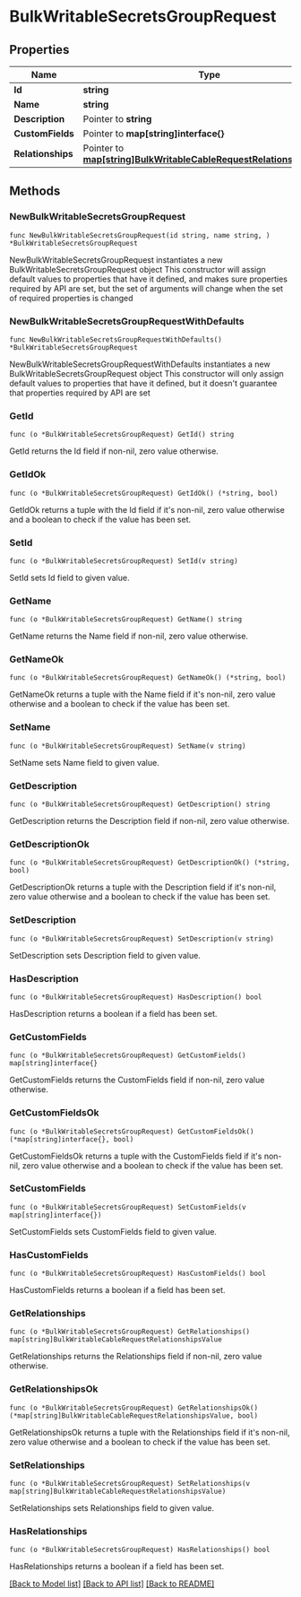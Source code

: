 # BulkWritableSecretsGroupRequest

## Properties

Name | Type | Description | Notes
------------ | ------------- | ------------- | -------------
**Id** | **string** |  | 
**Name** | **string** |  | 
**Description** | Pointer to **string** |  | [optional] 
**CustomFields** | Pointer to **map[string]interface{}** |  | [optional] 
**Relationships** | Pointer to [**map[string]BulkWritableCableRequestRelationshipsValue**](BulkWritableCableRequestRelationshipsValue.md) |  | [optional] 

## Methods

### NewBulkWritableSecretsGroupRequest

`func NewBulkWritableSecretsGroupRequest(id string, name string, ) *BulkWritableSecretsGroupRequest`

NewBulkWritableSecretsGroupRequest instantiates a new BulkWritableSecretsGroupRequest object
This constructor will assign default values to properties that have it defined,
and makes sure properties required by API are set, but the set of arguments
will change when the set of required properties is changed

### NewBulkWritableSecretsGroupRequestWithDefaults

`func NewBulkWritableSecretsGroupRequestWithDefaults() *BulkWritableSecretsGroupRequest`

NewBulkWritableSecretsGroupRequestWithDefaults instantiates a new BulkWritableSecretsGroupRequest object
This constructor will only assign default values to properties that have it defined,
but it doesn't guarantee that properties required by API are set

### GetId

`func (o *BulkWritableSecretsGroupRequest) GetId() string`

GetId returns the Id field if non-nil, zero value otherwise.

### GetIdOk

`func (o *BulkWritableSecretsGroupRequest) GetIdOk() (*string, bool)`

GetIdOk returns a tuple with the Id field if it's non-nil, zero value otherwise
and a boolean to check if the value has been set.

### SetId

`func (o *BulkWritableSecretsGroupRequest) SetId(v string)`

SetId sets Id field to given value.


### GetName

`func (o *BulkWritableSecretsGroupRequest) GetName() string`

GetName returns the Name field if non-nil, zero value otherwise.

### GetNameOk

`func (o *BulkWritableSecretsGroupRequest) GetNameOk() (*string, bool)`

GetNameOk returns a tuple with the Name field if it's non-nil, zero value otherwise
and a boolean to check if the value has been set.

### SetName

`func (o *BulkWritableSecretsGroupRequest) SetName(v string)`

SetName sets Name field to given value.


### GetDescription

`func (o *BulkWritableSecretsGroupRequest) GetDescription() string`

GetDescription returns the Description field if non-nil, zero value otherwise.

### GetDescriptionOk

`func (o *BulkWritableSecretsGroupRequest) GetDescriptionOk() (*string, bool)`

GetDescriptionOk returns a tuple with the Description field if it's non-nil, zero value otherwise
and a boolean to check if the value has been set.

### SetDescription

`func (o *BulkWritableSecretsGroupRequest) SetDescription(v string)`

SetDescription sets Description field to given value.

### HasDescription

`func (o *BulkWritableSecretsGroupRequest) HasDescription() bool`

HasDescription returns a boolean if a field has been set.

### GetCustomFields

`func (o *BulkWritableSecretsGroupRequest) GetCustomFields() map[string]interface{}`

GetCustomFields returns the CustomFields field if non-nil, zero value otherwise.

### GetCustomFieldsOk

`func (o *BulkWritableSecretsGroupRequest) GetCustomFieldsOk() (*map[string]interface{}, bool)`

GetCustomFieldsOk returns a tuple with the CustomFields field if it's non-nil, zero value otherwise
and a boolean to check if the value has been set.

### SetCustomFields

`func (o *BulkWritableSecretsGroupRequest) SetCustomFields(v map[string]interface{})`

SetCustomFields sets CustomFields field to given value.

### HasCustomFields

`func (o *BulkWritableSecretsGroupRequest) HasCustomFields() bool`

HasCustomFields returns a boolean if a field has been set.

### GetRelationships

`func (o *BulkWritableSecretsGroupRequest) GetRelationships() map[string]BulkWritableCableRequestRelationshipsValue`

GetRelationships returns the Relationships field if non-nil, zero value otherwise.

### GetRelationshipsOk

`func (o *BulkWritableSecretsGroupRequest) GetRelationshipsOk() (*map[string]BulkWritableCableRequestRelationshipsValue, bool)`

GetRelationshipsOk returns a tuple with the Relationships field if it's non-nil, zero value otherwise
and a boolean to check if the value has been set.

### SetRelationships

`func (o *BulkWritableSecretsGroupRequest) SetRelationships(v map[string]BulkWritableCableRequestRelationshipsValue)`

SetRelationships sets Relationships field to given value.

### HasRelationships

`func (o *BulkWritableSecretsGroupRequest) HasRelationships() bool`

HasRelationships returns a boolean if a field has been set.


[[Back to Model list]](../README.md#documentation-for-models) [[Back to API list]](../README.md#documentation-for-api-endpoints) [[Back to README]](../README.md)


